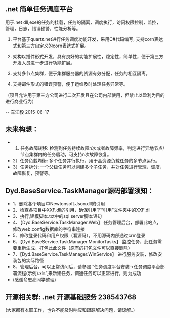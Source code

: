 ## .net 简单任务调度平台 ##

用于.net dll,exe的任务的挂载，任务的隔离，调度执行，访问权限控制，监控，管理，日志，错误预警，性能分析等。

1) 平台基于quartz.net进行任务调度功能开发，采用C#代码编写, 支持corn表达式和第三方自定义的corn表达式扩展。

2) 架构以插件形式开发，具有良好的功能扩展性，稳定性，简单性，便于第三方开发人员进一步进行功能扩展。

3) 支持多节点集群，便于集群服务器的资源有效分配，任务的相互隔离。

4) 支持邮件形式的错误预警，便于运维及时处理任务异常等。


（项目允许用于第三方公司进行二次开发且在公司内部使用，但禁止以盈利为目的进行商业行为）



-- 车江毅 2015-06-17


## 未来构想： ##

- 1) 任务故障转移: 检测到任务持续故障n次或者故障频率，判定进行异地节点/节点集群内的任务启动，可支持n次故障恢复。
- 2）任务负载均衡: 多个任务并行执行，用于高资源负载任务的多节点运行。
- 3）任务拆分: 一个父级任务可以创建多个子任务，并对任务进行管理，调度，故障恢复，预警等。


## Dyd.BaseService.TaskManager源码部署须知： ##
- 1、删除各个项目中Newtonsoft.Json.dll的引用
- 2、检查各项目中XXF.dll的引用，确保引用了“引用”文件夹中的XXF.dll
- 3、执行,建模脚本.txt中的sql server脚本语句
- 4、【Dyd.BaseService.TaskManager.Web】 任务管理后台，部署此站点，修改web.config数据库的字符串连接
- 5、修改登录代码和用户权限（看源码），不用源码内部通过crm登录
- 6、【Dyd.BaseService.TaskManager.MonitorTasks】 监控任务，此任务需要重新生成，打包此此文件（原有的打包文件可以直接删除）
- 7、【Dyd.BaseService.TaskManager.WinService】 进行服务安装，修改安装包的实际路径
- 8、管理后台，可以正常访问后，请参照 “任务调度平台安装->任务调度平台部署流程(示例).xls”,来新建任务，调通任务可以正常进行，则为成功
-    (感谢俞忠亮同学整理)
## 开源相关群: .net 开源基础服务 238543768 ##
(大家都有本职工作，也许不能及时响应和跟踪解决问题，请谅解。)


